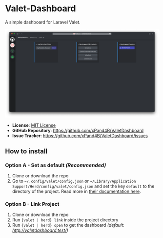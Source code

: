 # Valet-Dashboard
A simple dashboard for Laravel Valet.

![ValetDashboard Screenshot](assets/valet_dashboard_110.png?raw=true "ValetDashboard Screenshot")

- **License**: [MIT License](LICENSE.md)
- **GitHub Repository**: <https://github.com/xPand4B/ValetDashboard>
- **Issue Tracker**: <https://github.com/xPand4B/ValetDashboard/issues>

## How to install
### Option A - Set as default _(Recommended)_
1. Clone or download the repo
2. Go to `~/.config/valet/config.json` or `~/Library/Application Support/Herd/config/valet/config.json` and set the key `default` to the directory of the project. Read more in [their documentation here](https://laravel.com/docs/8.x/valet#serving-a-default-site).

### Option B - Link Project
1. Clone or download the repo
2. Run `{valet | herd} link` inside the project directory
3. Run `{valet | herd} open` to get the dashboard _(default: http://valetdashboard.test/)_